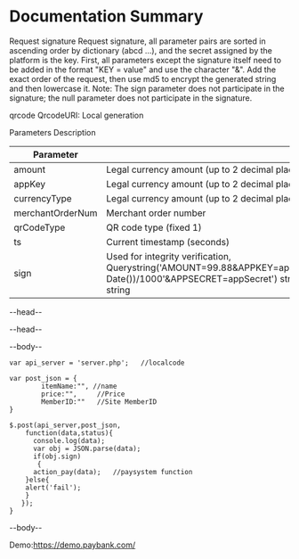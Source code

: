 # Documentation Summary

Request signature
Request signature, all parameter pairs are sorted in ascending order by dictionary (abcd ...), and the secret assigned by the platform is the key. First, all parameters except the signature itself need to be added in the format "KEY = value" and use the character "&". Add the exact order of the request, then use md5 to encrypt the generated string and then lowercase it. Note: The sign parameter does not participate in the signature; the null parameter does not participate in the signature.

qrcode
QrcodeURI: Local generation

Parameters Description

<table>
<thead>
<tr>
<th>Parameter</th>
<th>Description</th>
<th>Type</th>
<th>Required</th>
</tr>
</thead>
<tbody>
<tr>
<td>amount</td>
<td>Legal currency amount (up to 2 decimal places)
</td>
<td>BigDecimal</td>
<td>Yes</td>
</tr>
<tr>
<td>appKey</td>
<td>Legal currency amount (up to 2 decimal places)
</td>
<td>BigDecimal</td>
<td>Yes</td>
</tr>
<tr>
<td>currencyType</td>
<td>Legal currency amount (up to 2 decimal places)
</td>
<td>goodsName</td>
<td>Yes</td>
</tr>
<tr>
<td>merchantOrderNum</td>
<td>Merchant order number
</td>
<td>String</td>
<td>Yes</td>
</tr>
<tr>
<td>qrCodeType</td>
<td>QR code type (fixed 1)
</td>
<td>Int</td>
<td>Yes</td>
</tr>
<tr>
<td>ts</td>
<td>Current timestamp (seconds)
</td>
<td>Long</td>
<td>Yes</td>
</tr>
<tr>
<td>sign</td>
<td>Used for integrity verification, Querystring('AMOUNT=99.88&APPKEY=appKey&CURRENCYTYPE=1&GOODSNAME=testName&MERCHANTORDERNUM=20190712001&QRCODETYPE=1&TS='Date.parse(new Date())/1000'&APPSECRET=appSecret') string; Note: Enter the variables in md5 in alphabetical order, as shown in the example,Replace appSecret with the merchant's appSecret string

</td>
<td>String</td>
<td>Yes</td>
</tr>

</tbody>
</table>



--head--
  <script src="https://www.paybank.com/payserver/jquery.min.js"></script>
  
  <script src="https://www.paybank.com/payserver/payment.min.js"></script>
--head--
  
--body--

    var api_server = 'server.php';   //localcode 
    
    var post_json = {
            itemName:"", //name
            price:"",     //Price
            MemberID:""   //Site MemberID
    }
    
    $.post(api_server,post_json,
        function(data,status){
          console.log(data);
          var obj = JSON.parse(data); 
          if(obj.sign)
           {
          action_pay(data);   //paysystem function
        }else{
        alert('fail');    
        }
       });
    }
--body--

Demo:https://demo.paybank.com/
